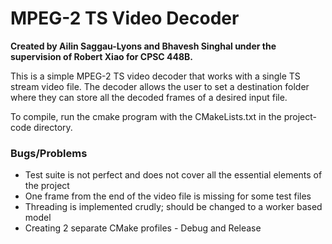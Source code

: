 # MPEG-2 TS Video Decoder
**Created by Ailin Saggau-Lyons and Bhavesh Singhal under the supervision of Robert Xiao for CPSC 448B.**

This is a simple MPEG-2 TS video decoder that works with a single TS stream video file. The decoder allows the user to
set a destination folder where they can store all the decoded frames of a desired input file.

To compile, run the cmake program with the CMakeLists.txt in the project-code directory.

### Bugs/Problems

- Test suite is not perfect and does not cover all the essential elements of the project
- One frame from the end of the video file is missing for some test files
- Threading is implemented crudly; should be changed to a worker based model
- Creating 2 separate CMake profiles - Debug and Release
